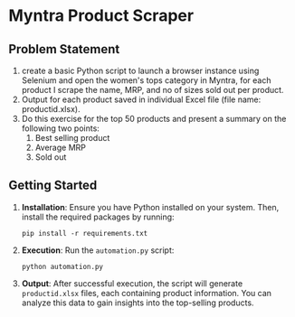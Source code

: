 # Myntra Product Scraper

## Problem Statement

1. create a basic Python script to launch a browser instance using Selenium and open the women's tops category in Myntra, for each product I scrape the name, MRP, and no of sizes sold out per product.
2. Output for each product saved in individual Excel file (file name: productid.xlsx).
3. Do this exercise for the top 50 products and present a summary on the following two points:  
    1. Best selling product
    2. Average MRP
    3. Sold out

## Getting Started

1. **Installation**: Ensure you have Python installed on your system. Then, install the required packages by running:

    ```
    pip install -r requirements.txt
    ```

2. **Execution**: Run the `automation.py` script:

    ```
    python automation.py
    ```

3. **Output**: After successful execution, the script will generate `productid.xlsx` files, each containing product information. You can analyze this data to gain insights into the top-selling products.